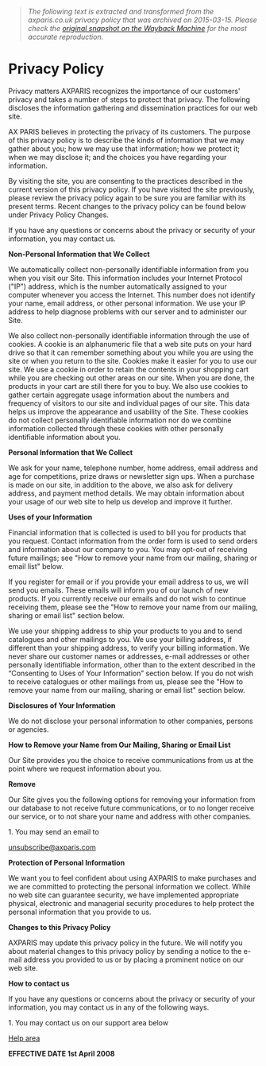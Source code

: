 > *The following text is extracted and transformed from the axparis.co.uk privacy policy that was archived on 2015-03-15. Please check the [original snapshot on the Wayback Machine](https://web.archive.org/web/20150315004351id_/http%3A//www.axparis.com/pages/privacy-policy) for the most accurate reproduction.*

# Privacy Policy

Privacy matters AXPARIS recognizes the importance of our customers' privacy and takes a number of steps to protect that privacy. The following discloses the information gathering and dissemination practices for our web site.

AX PARIS believes in protecting the privacy of its customers. The purpose of this privacy policy is to describe the kinds of information that we may gather about you; how we may use that information; how we protect it; when we may disclose it; and the choices you have regarding your information.

By visiting the site, you are consenting to the practices described in the current version of this privacy policy. If you have visited the site previously, please review the privacy policy again to be sure you are familiar with its present terms. Recent changes to the privacy policy can be found below under Privacy Policy Changes.

If you have any questions or concerns about the privacy or security of your information, you may contact us.

**Non-Personal Information that We Collect**

We automatically collect non-personally identifiable information from you when you visit our Site. This information includes your Internet Protocol ("IP") address, which is the number automatically assigned to your computer whenever you access the Internet. This number does not identify your name, email address, or other personal information. We use your IP address to help diagnose problems with our server and to administer our Site.

We also collect non-personally identifiable information through the use of cookies. A cookie is an alphanumeric file that a web site puts on your hard drive so that it can remember something about you while you are using the site or when you return to the site. Cookies make it easier for you to use our site. We use a cookie in order to retain the contents in your shopping cart while you are checking out other areas on our site. When you are done, the products in your cart are still there for you to buy. We also use cookies to gather certain aggregate usage information about the numbers and frequency of visitors to our site and individual pages of our site. This data helps us improve the appearance and usability of the Site. These cookies do not collect personally identifiable information nor do we combine information collected through these cookies with other personally identifiable information about you.

**Personal Information that We Collect**

We ask for your name, telephone number, home address, email address and age for competitions, prize draws or newsletter sign ups. When a purchase is made on our site, in addition to the above, we also ask for delivery address, and payment method details. We may obtain information about your usage of our web site to help us develop and improve it further.

**Uses of your Information**

Financial information that is collected is used to bill you for products that you request. Contact information from the order form is used to send orders and information about our company to you. You may opt-out of receiving future mailings; see "How to remove your name from our mailing, sharing or email list" below.

If you register for email or if you provide your email address to us, we will send you emails. These emails will inform you of our launch of new products. If you currently receive our emails and do not wish to continue receiving them, please see the "How to remove your name from our mailing, sharing or email list" section below.

We use your shipping address to ship your products to you and to send catalogues and other mailings to you. We use your billing address, if different than your shipping address, to verify your billing information. We never share our customer names or addresses, e-mail addresses or other personally identifiable information, other than to the extent described in the “Consenting to Uses of Your Information” section below. If you do not wish to receive catalogues or other mailings from us, please see the "How to remove your name from our mailing, sharing or email list" section below.

**Disclosures of Your Information**

We do not disclose your personal information to other companies, persons or agencies.

**How to Remove your Name from Our Mailing, Sharing or Email List**

Our Site provides you the choice to receive communications from us at the point where we request information about you.

**Remove**

Our Site gives you the following options for removing your information from our database to not receive future communications, or to no longer receive our service, or to not share your name and address with other companies.

1\. You may send an email to

[unsubscribe@axparis.com](mailto:unsubscribe@axparis.com)

**Protection of Personal Information**

We want you to feel confident about using AXPARIS to make purchases and we are committed to protecting the personal information we collect. While no web site can guarantee security, we have implemented appropriate physical, electronic and managerial security procedures to help protect the personal information that you provide to us.

**Changes to this Privacy Policy**

AXPARIS may update this privacy policy in the future. We will notify you about material changes to this privacy policy by sending a notice to the e-mail address you provided to us or by placing a prominent notice on our web site.

**How to contact us**

If you have any questions or concerns about the privacy or security of your information, you may contact us in any of the following ways.

1\. You may contact us on our support area below

[Help area](http://axparis.websitesthatrock.co.uk/pages/contact-us/)

**EFFECTIVE DATE 1st April 2008**
